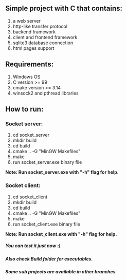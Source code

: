 ## Simple project with C that contains:
1) a web server
2) http-like transfer protocol
3) backend framework
4) client and frontend framework
5) sqlite3 database connection
6) html pages support

## Requirements:
1) Windows OS
2) C version >= 99
3) cmake version >= 3.14
4) winsock2 and pthread libraries

## How to run:
### Socket server:
1) cd socket_server
2) mkdir build
3) cd build
4) cmake .. -G "MinGW Makefiles"
5) make
6) run socket_server.exe binary file

<b>Note: Run socket_server.exe with "-h" flag for help.</b>

### Socket client:
1) cd socket_client
2) mkdir build
3) cd build
4) cmake .. -G "MinGW Makefiles"
5) make
6) run socket_client.exe binary file

<b>Note: Run socket_client.exe with "-h" flag for help.</b>

##### You can test it just now :) 
##### Also check Build folder for executables.
##### Some sub projects are available in other branches
